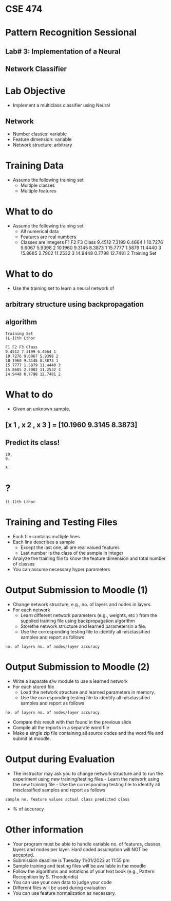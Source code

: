 # CSE 474

# Pattern Recognition Sessional

## Lab# 3: Implementation of a Neural

## Network Classifier


# Lab Objective

- Implement a multiclass classifier using Neural

## Network

- Number classes: variable
- Feature dimension: variable
- Network structure: arbitrary


# Training Data

- Assume the following training set
    - Multiple classes
    - Multiple features


# What to do

- Assume the following training set
    - All numerical data
    - Features are real numbers
    - Classes are integers F1 F2 F3 Class
       9.4512 7.3199 6.4664 1
       10.7276 9.6067 5.9398 2
       10.1960 9.3145 8.3873 1
       15.7777 1.5879 11.4440 3
       15.8685 2.7902 11.2532 3
       14.9448 0.7798 12.7481 2
          Training Set


# What to do

- Use the training set to learn a neural network of

## arbitrary structure using backpropagation

## algorithm

```
Training Set
(L-1)th Lthor
```
```
F1 F2 F3 Class
9.4512 7.3199 6.4664 1
10.7276 9.6067 5.9398 2
10.1960 9.3145 8.3873 1
15.7777 1.5879 11.4440 3
15.8685 2.7902 11.2532 3
14.9448 0.7798 12.7481 2
```

# What to do

- Given an unknown sample,

## [x 1 , x 2 , x 3 ] = [10.1960 9.3145 8.3873]

## Predict its class!

```
10.
9.
```
```
8.
```
# ?

```
(L-1)th Lthor
```

# Training and Testing Files

- Each file contains multiple lines
- Each line describes a sample
    - Except the last one, all are real valued features
    - Last number is the class of the sample in integer
- Analyze the training file to know the feature dimension
    and total number of classes
- You can assume necessary hyper parameters


# Output Submission to Moodle (1)

- Change network structure, e.g., no. of layers and nodes
    in layers.
- For each network
    - Learn different network parameters (e.g., weights, etc ) from
       the supplied training file using backpropagation algorithm
    - Storethe network structure and learned parametersin a file.
    - Use the corresponding testing file to identify all misclassified
       samples and report as follows

```
no. of layers no. of nodes/layer accuracy
```

# Output Submission to Moodle (2)

- Write a separate s/w module to use a learned network
- For each stored file
    - Load the network structure and learned parameters in memory.
    - Use the corresponding testing file to identify all misclassified
       samples and report as follows

```
no. of layers no. of nodes/layer accuracy
```
- Compare this result with that found in the previous slide
- Compile all the reports in a separate word file
- Make a single zip file containing all source codes and the word
file and submit at moodle.


# Output during Evaluation

- The instructor may ask you to change network structure
    and to run the experiment using new training/testing files
       - Learn the network using the new training file
       - Use the corresponding testing file to identify all misclassified
          samples and report as follows

```
sample no. feature values actual class predicted class
```
- % of accuracy


# Other information

- Your program must be able to handle variable no. of
    features, classes, layers and nodes per layer. Hard coded
    assumption will NOT be accepted.
- Submission deadline is Tuesday 11/01/2022 at 11:55 pm
- Sample training and testing files will be available in the
    moodle
- Follow the algorithms and notations of your text book
    (e.g., Pattern Recognition by S. Theodoridis)
- You can use your own data to judge your code
- Different files will be used during evaluation
- You can use feature normalization as necessary.


